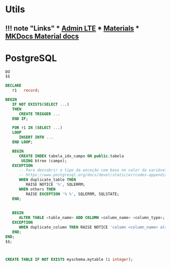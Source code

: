 # Utils

!!! note "Links"
    * [Admin LTE](https://www.npmjs.com/package/angular-admin-lte)
    * [Materials](https://material.io/)
    * [MKDocs Material docs](https://squidfunk.github.io/mkdocs-material/getting-started/)
 ---

# PostgreSQL 

```SQL
DO
$$

DECLARE
   r1   record;

BEGIN
   IF NOT EXISTS(SELECT ...) 
   THEN
      CREATE TRIGGER ...
   END IF;

   FOR r1 IN (SELECT ...)
   LOOP
      INSERT INTO ...
   END LOOP;

   BEGIN
      CREATE INDEX tabela_idx_campo ON public.tabela
       USING btree (campo);
   EXCEPTION
      -- Para descobrir o tipo da exceção com base no valor da variével "SQLSTATE" use o link:
      -- https://www.postgresql.org/docs/devel/static/errcodes-appendix.html
      WHEN duplicate_table THEN
         RAISE NOTICE '%', SQLERRM;
      WHEN others THEN
         RAISE EXCEPTION '% %', SQLERRM, SQLSTATE;
   END;
   
   
   BEGIN
      ALTER TABLE <table_name> ADD COLUMN <column_name> <column_type>;
   EXCEPTION
      WHEN duplicate_column THEN RAISE NOTICE 'column <column_name> already exists in <table_name>.';
   END;
END;
$$;



CREATE TABLE IF NOT EXISTS myschema.mytable (i integer);
```
